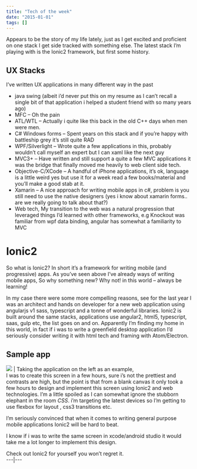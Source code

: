 ```yaml
---
title: "Tech of the week"
date: "2015-01-01"
tags: []
---
```


Appears to be the story of my life lately, just as I get excited and proficient on one stack I get side tracked with something else. The latest stack I’m playing with is the Ionic2 framework, but first some history.

## UX Stacks

I’ve written UX applications in many different way in the past

  * java swing (albeit i’d never put this on my resume as I can’t recall a single bit of that application i helped a student friend with so many years ago)
  * MFC – Oh the pain
  * ATL/WTL – Actually i quite like this back in the old C++ days when men were men.
  * C# Windows forms – Spent years on this stack and if you’re happy with battleship grey it’s still quite RAD
  * WPF/Silverlight – Wrote quite a few applications in this, probably wouldn’t call myself an expert but I can xaml like the next guy
  * MVC3+ – Have written and still support a quite a few MVC applications it was the bridge that finally moved me heavily to web client side tech.
  * Objective-C/XCode – A handful of iPhone applications, it’s ok, language is a little weird yes but use it for a week read a few books/material and you’ll make a good stab at it.
  * Xamarin – A nice approach for writing mobile apps in c#, problem is you still need to use the native designers (yes i know about xamarin forms.. are we really going to talk about that?)
  * Web tech, My transition to the web was a natural progression that leveraged things I’d learned with other frameworks, e.g Knockout was familiar from wpf data binding, angular has somewhat a familiarity to MVC

# Ionic2

So what is Ionic2? In short it’s a framework for writing mobile (and progressive) apps. As you’ve seen above I’ve already ways of writing mobile apps, So why something new? Why not! in this world – always be learning!

In my case there were some more compelling reasons, see for the last year I was an architect and hands on developer for a new web application using angularjs v1 sass, typescript and a tonne of wonderful libraries. Ionic2 is built around the same stacks, applications use angular2, html5, typescript, saas, gulp etc, the list goes on and on. Apparently I’m finding my home in this world, in fact if i was to write a greenfield desktop application I’d seriously consider writing it with html tech and framing with Atom/Electron.

## Sample app

![](/images//image.axd?picture=image_thumb2_thumb_1.png) | Taking the application on the left as an example,   
I was to create this screen in a few hours, sure i’s not the prettiest and contrasts are high, but the point is that from a blank canvas it only took a few hours to design and implement this screen using Ionic2 and web technologies. I’m a little spoiled as I can somewhat ignore the stubborn elephant in the room *CSS*. i’m targeting the latest devices so I’m getting to use flexbox for layout , css3 transitions etc.   
  
I’m seriously convinced that when it comes to writing general purpose mobile applications Ionic2 will be hard to beat.   
  
I know if i was to write the same screen in xcode/android studio it would take me a lot longer to implement this design.   
  
Check out Ionic2 for yourself you won’t regret it.  
---|---

